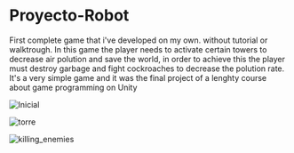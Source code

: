# Proyecto-Robot
First complete game that i've developed on my own. without tutorial or walktrough. 
In this game the player needs to activate certain towers to decrease air polution and save the world, in order to achieve this the player must destroy garbage and fight cockroaches to decrease the polution rate. It's a very simple game and it was
the final project of a lenghty course about game programming on Unity

![Inicial](https://user-images.githubusercontent.com/30451301/140626016-ba27bbd9-54b5-438a-9bfb-4cc760423693.png)

![torre](https://user-images.githubusercontent.com/30451301/140626113-2fb5bd3d-f126-4fcb-a241-793ff77edb15.png)

![killing_enemies](https://user-images.githubusercontent.com/30451301/140626117-dc2b5b35-b8ed-4587-bc4d-73adb7912eb0.png)

